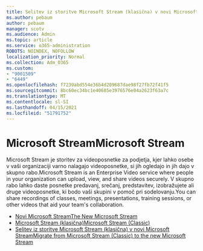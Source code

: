 ```yaml
---
title: Selitev iz storitve Microsoft Stream (klasična) v novi Microsoft Stream
ms.author: pebaum
author: pebaum
manager: scotv
ms.audience: Admin
ms.topic: article
ms.service: o365-administration
ROBOTS: NOINDEX, NOFOLLOW
localization_priority: Normal
ms.collection: Adm_O365
ms.custom:
- "9001509"
- "6449"
ms.openlocfilehash: f7239abd554e36b4d209687dae98f27fb72f41f5
ms.sourcegitcommit: 8bc60ec34bc1e40685e3976576e04a2623f63a7c
ms.translationtype: MT
ms.contentlocale: sl-SI
ms.lasthandoff: 04/15/2021
ms.locfileid: "51791752"
---
```

# <a name="microsoft-stream"></a><span data-ttu-id="41aa5-102">Microsoft Stream</span><span class="sxs-lookup"><span data-stu-id="41aa5-102">Microsoft Stream</span></span>

<span data-ttu-id="41aa5-103">Microsoft Stream je storitev za videoposnetke za podjetja, kjer lahko osebe v vaši organizaciji varno nalagajo videoposnetke, si jih ogledajo in jih dajo v skupno rabo.</span><span class="sxs-lookup"><span data-stu-id="41aa5-103">Microsoft Stream is an Enterprise Video service where people in your organization can upload, view, and share videos securely.</span></span> <span data-ttu-id="41aa5-104">V skupno rabo lahko daste posnetke predavanj, srečanj, predstavitev, izobražujete ali druge videoposnetke, ki bodo vaši skupini v pomoč pri sodelovanju.</span><span class="sxs-lookup"><span data-stu-id="41aa5-104">You can share recordings of classes, meetings, presentations, training sessions, or other videos that aid your team's collaboration.</span></span>  

- [<span data-ttu-id="41aa5-105">Novi Microsoft Stream</span><span class="sxs-lookup"><span data-stu-id="41aa5-105">The New Microsoft Stream</span></span>](https://docs.microsoft.com/stream/new-stream)
- [<span data-ttu-id="41aa5-106">Microsoft Stream (klasična)</span><span class="sxs-lookup"><span data-stu-id="41aa5-106">Microsoft Stream (Classic)</span></span>](https://docs.microsoft.com/stream/overview)
- [<span data-ttu-id="41aa5-107">Selitev iz storitve Microsoft Stream (klasična) v novi Microsoft Stream</span><span class="sxs-lookup"><span data-stu-id="41aa5-107">Migrate from Microsoft Stream (Classic) to the new Microsoft Stream</span></span>](https://docs.microsoft.com/stream/classic-migration)